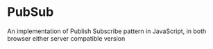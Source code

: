 # PubSub
An implementation of Publish Subscribe pattern in JavaScript, in both browser either server compatible version
